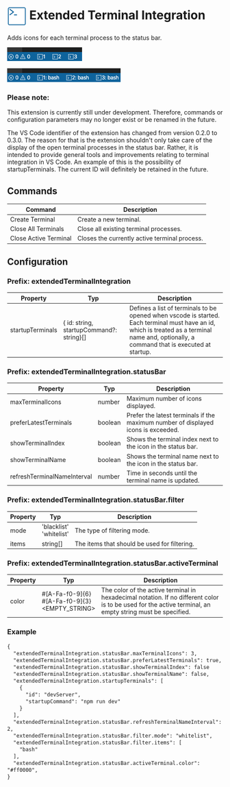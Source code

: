 # <img src="./img/logo.png"  height="45" width="45" align="center"> Extended Terminal Integration

Adds icons for each terminal process to the status bar.

![Preview with index](./img/preview_withIndex.png)

![Preview with index and name](./img/preview_withIndexAndName.png)

### Please note:

This extension is currently still under development. Therefore, commands or configuration parameters may no longer exist or be renamed in the future.

The VS Code identifier of the extension has changed from version 0.2.0 to 0.3.0. The reason for that is the extension shouldn't only take care of the display of the open terminal processes in the status bar. Rather, it is intended to provide general tools and improvements relating to terminal integration in VS Code. An example of this is the possibility of startupTerminals. The current ID will definitely be retained in the future.

## Commands

| Command               | Description                                   |
| --------------------- | --------------------------------------------- |
| Create Terminal       | Create a new terminal.                        |
| Close All Terminals   | Close all existing terminal processes.        |
| Close Active Terminal | Closes the currently active terminal process. |

## Configuration

### Prefix: extendedTerminalIntegration

| Property         | Typ                                      | Description                                                                                                                                                                                 |
| ---------------- | ---------------------------------------- | ------------------------------------------------------------------------------------------------------------------------------------------------------------------------------------------- |
| startupTerminals | { id: string, startupCommand?: string}[] | Defines a list of terminals to be opened when vscode is started. Each terminal must have an id, which is treated as a terminal name and, optionally, a command that is executed at startup. |

### Prefix: extendedTerminalIntegration.statusBar

| Property                    | Typ     | Description                                                                       |
| --------------------------- | ------- | --------------------------------------------------------------------------------- |
| maxTerminalIcons            | number  | Maximum number of icons displayed.                                                |
| preferLatestTerminals       | boolean | Prefer the latest terminals if the maximum number of displayed icons is exceeded. |
| showTerminalIndex           | boolean | Shows the terminal index next to the icon in the status bar.                      |
| showTerminalName            | boolean | Shows the terminal name next to the icon in the status bar.                       |
| refreshTerminalNameInterval | number  | Time in seconds until the terminal name is updated.                               |

### Prefix: extendedTerminalIntegration.statusBar.filter

| Property | Typ                           | Description                                  |
| -------- | ----------------------------- | -------------------------------------------- |
| mode     | 'blacklist' <br/> 'whitelist' | The type of filtering mode.                  |
| items    | string[]                      | The items that should be used for filtering. |

### Prefix: extendedTerminalIntegration.statusBar.activeTerminal

| Property | Typ                                                            | Description                                                                                                                                               |
| -------- | -------------------------------------------------------------- | --------------------------------------------------------------------------------------------------------------------------------------------------------- |
| color    | #\[A-Fa-f0-9\]{6} <br/> #\[A-Fa-f0-9\]{3} <br/> <EMPTY_STRING> | The color of the active terminal in hexadecimal notation. If no different color is to be used for the active terminal, an empty string must be specified. |

### Example

```
{
  "extendedTerminalIntegration.statusBar.maxTerminalIcons": 3,
  "extendedTerminalIntegration.statusBar.preferLatestTerminals": true,
  "extendedTerminalIntegration.statusBar.showTerminalIndex": false
  "extendedTerminalIntegration.statusBar.showTerminalName": false,
  "extendedTerminalIntegration.startupTerminals": [
    {
      "id": "devServer",
      "startupCommand": "npm run dev"
    }
  ],
  "extendedTerminalIntegration.statusBar.refreshTerminalNameInterval": 2,
  "extendedTerminalIntegration.statusBar.filter.mode": "whitelist",
  "extendedTerminalIntegration.statusBar.filter.items": [
    "bash"
  ],
  "extendedTerminalIntegration.statusBar.activeTerminal.color": "#ff0000",
}
```

